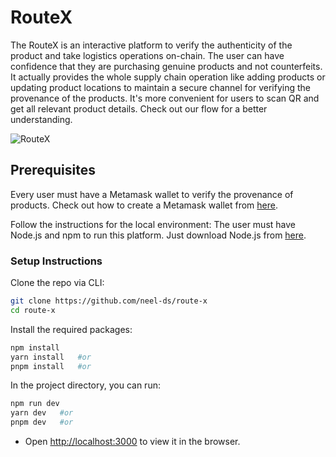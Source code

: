# RouteX
The RouteX is an interactive platform to verify the authenticity of the product and take logistics operations on-chain. The user can have confidence that they are purchasing genuine products and not counterfeits. It actually provides the whole supply chain operation like adding products or updating product locations to maintain a secure channel for verifying the provenance of the products. It's more convenient for users to scan QR and get all relevant product details. Check out our flow for a better understanding.

![RouteX](https://github.com/neel-ds/route-x/assets/79443588/ef15e211-bbef-4105-bc1c-6205bf00da7d)


## Prerequisites

Every user must have a Metamask wallet to verify the provenance of products. Check out how to create a Metamask wallet from [here](https://metamask.io).

Follow the instructions for the local environment: The user must have Node.js and npm to run this platform. Just download Node.js from [here](https://nodejs.org/en/download/).

### Setup Instructions

Clone the repo via CLI:
```sh
git clone https://github.com/neel-ds/route-x
cd route-x
```

Install the required packages:
```sh
npm install 
yarn install   #or
pnpm install   #or
```

In the project directory, you can run:
```sh
npm run dev
yarn dev   #or
pnpm dev   #or
```

- Open [http://localhost:3000](http://localhost:3000) to view it in the browser.
